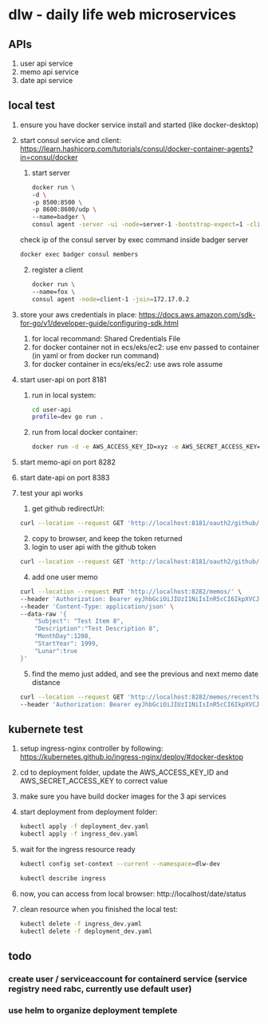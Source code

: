 # dlw - daily life web microservices

## APIs
1. user api service
2. memo api service
3. date api service

## local test
1. ensure you have docker service install and started (like docker-desktop)
2. start consul service and client:  https://learn.hashicorp.com/tutorials/consul/docker-container-agents?in=consul/docker
     1. start server

        ```bash
        docker run \
        -d \
        -p 8500:8500 \
        -p 8600:8600/udp \
        --name=badger \
        consul agent -server -ui -node=server-1 -bootstrap-expect=1 -client=0.0.0.0
        
        ```

    check ip of the consul server by exec command inside badger server

    ```bash
    docker exec badger consul members
    ```

    2. register a client

        ```bash
        docker run \
        --name=fox \
        consul agent -node=client-1 -join=172.17.0.2
        ```
3. store your aws credentials in place: https://docs.aws.amazon.com/sdk-for-go/v1/developer-guide/configuring-sdk.html
    1. for local recommand: Shared Credentials File
    2. for docker container not in ecs/eks/ec2: use env passed to container (in yaml or from docker run command)
    3. for docker container in ecs/eks/ec2: use aws role assume
4. start user-api on port 8181
    1. run in local system: 
        ```bash
        cd user-api
        profile=dev go run .
        ```
    2. run from local docker container: 
        ```bash
        docker run -d -e AWS_ACCESS_KEY_ID=xyz -e AWS_SECRET_ACCESS_KEY=abc -e AWS_REGION=ap-southeast-1 -e profile=dev  --publish 8383:8383 date-api:1.0.0
        ```
5. start memo-api on port 8282
6. start date-api on port 8383
7. test your api works
    1. get github redirectUrl: 
    ```bash
    curl --location --request GET 'http://localhost:8181/oauth2/github/authorize/url'
    ```
    2. copy to browser, and keep the token returned
    3. login to user api with the github token
    ```bash
    curl --location --request GET 'http://localhost:8181/oauth2/github/user?access_code=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'
    ```
    4. add one user memo
    ```bash
    curl --location --request PUT 'http://localhost:8282/memos/' \
    --header 'Authorization: Bearer eyJhbGciOiJIUzI1NiIsInR5cCI6IkpXVCJ9.eyJ1c2VySWQiOiIxNjM4MzYzMDY1MDgxIiwiZW1haWwiOiJ5dWVjbnVAaG90bWFpbC5jb20iLCJleHAiOjE2NDAzMjk1MjB9.uOvsu9mLS95Wc9uWONGR-DZx6WPfGxChrHJ6dPaAsag' \
    --header 'Content-Type: application/json' \
    --data-raw '{
        "Subject": "Test Item 8",
        "Description":"Test Description 8",
        "MonthDay":1208,
        "StartYear": 1999,
        "Lunar":true
    }'
    ```
    5. find the memo just added, and see the previous and next memo date distance
    ```bash
    curl --location --request GET 'http://localhost:8282/memos/recent?start=1124&end=1227' \
    --header 'Authorization: Bearer eyJhbGciOiJIUzI1NiIsInR5cCI6IkpXVCJ9.eyJ1c2VySWQiOiIxNjM4MzYzMDY1MDgxIiwiZW1haWwiOiJ5dWVjbnVAaG90bWFpbC5jb20iLCJleHAiOjE2NDAzMjk1MjB9.uOvsu9mLS95Wc9uWONGR-DZx6WPfGxChrHJ6dPaAsag'
    ```

## kubernete test

1. setup ingress-nginx controller by following: https://kubernetes.github.io/ingress-nginx/deploy/#docker-desktop
2. cd to deployment folder, update the AWS_ACCESS_KEY_ID and AWS_SECRET_ACCESS_KEY to correct value
3. make sure you have build docker images for the 3 api services
4. start deployment from deployment folder:
    ```bash
    kubectl apply -f deployment_dev.yaml
    kubectl apply -f ingress_dev.yaml
    ```

5. wait for the ingress resource ready
    ```bash
    kubectl config set-context --current --namespace=dlw-dev

    kubectl describe ingress
    ```
6. now, you can access from local browser: http://localhost/date/status

7. clean resource when you finished the local test:
     ```bash
    kubectl delete -f ingress_dev.yaml
    kubectl delete -f deployment_dev.yaml
    ```

## todo
### create user / serviceaccount for containerd service (service registry need rabc, currently use default user)
### use helm to organize deployment templete
### 